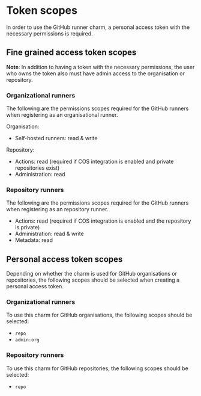 # Token scopes

In order to use the GitHub runner charm, a personal access token with the necessary permissions
is required.

## Fine grained access token scopes

**Note**: In addition to having a token with the necessary permissions, the user who owns the
token also must have admin access to the organisation or repository.

### Organizational runners

The following are the permissions scopes required for the GitHub runners when registering as an
organisational runner.

Organisation:

- Self-hosted runners: read & write

Repository:

- Actions: read (required if COS integration is enabled and private repositories exist)
- Administration: read

### Repository runners

The following are the permissions scopes required for the GitHub runners when registering as an
repository runner.

- Actions: read (required if COS integration is enabled and the repository is private)
- Administration: read & write
- Metadata: read

## Personal access token scopes

Depending on whether the charm is used for GitHub organisations or repositories, the following scopes
should be selected when creating a personal access token.

### Organizational runners

To use this charm for GitHub organisations, the following scopes should be selected:

- `repo`
- `admin:org`

### Repository runners

To use this charm for GitHub repositories, the following scopes should be selected:

- `repo`